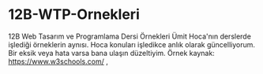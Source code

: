 # 12B-WTP-Ornekleri
12B Web Tasarım ve Programlama Dersi Örnekleri
Ümit Hoca'nın derslerde işlediği örneklerin aynısı.
Hoca konuları işledikce anlık olarak güncelliyorum.
Bir eksik veya hata varsa bana ulaşın düzeltiyim.
Örnek kaynak: https://www.w3schools.com/ , 
